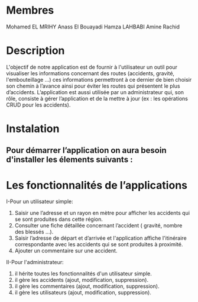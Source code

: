 # Membres
  Mohamed EL MRIHY
  Anass El Bouayadi
  Hamza LAHBABI
  Amine Rachid

# Description
L'objectif de notre application est de fournir à l'utilisateur un outil pour visualiser les informations concernant des routes (accidents, gravité, l'embouteillage …) ces informations permettront à ce dernier de bien choisir son chemin à l’avance ainsi pour éviter les routes qui présentent le plus d’accidents. L’application est aussi utilisée par un administrateur qui, son rôle, consiste à gérer l’application et de la mettre à jour (ex : les opérations CRUD pour les accidents).

# Instalation
  Pour démarrer l’application on aura besoin d'installer les élements suivants :
  -
  
# Les fonctionnalités de l’applications 
I-Pour un utilisateur simple: 
  1) Saisir une l’adresse et un rayon en mètre pour afficher les accidents qui se sont produites dans cette région.
  2) Consulter une fiche détaillée concernant l’accident ( gravité, nombre des blessés …).
  3) Saisir l’adresse de départ et d’arrivée et l'application affiche l'itinéraire correspondante avec les accidents qui se sont produites à              proximité.
  4) Ajouter un commentaire sur une accident.
  
II-Pour l'administrateur:
  1) il hérite toutes les fonctionnalités d'un utilisateur simple.
  2) il gère les accidents (ajout, modification, suppression).
  3) il gère les commentaires (ajout, modification, suppression).
  4) il gère les utilisateurs (ajout, modification, suppression).


